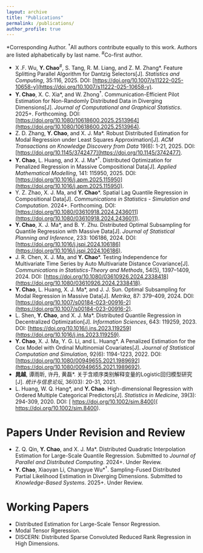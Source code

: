 ```yaml
---
layout: archive
title: "Publications"
permalink: /publications/
author_profile: true
---
```

\*Corresponding Author.
<sup>&dagger;</sup>All authors contribute equally to this work. Authors are listed alphabetically by last name.
<sup>\#</sup>Co-first author.
-  X .F. Wu, **Y. Chao**<sup>\#</sup>, S. Tang,  R. M. Liang, and Z. M. Zhang\*. Feature Splitting Parallel Algorithm for Dantzig Selectors[J]. *Statistics and Computing*, 35:116, 2025. DOI: [https://doi.org/10.1007/s11222-025-10658-y](https://doi.org/10.1007/s11222-025-10658-y).
- **Y. Chao**, X. C. Xia\*, and W. Zhong<sup>&dagger;</sup>. Communication-Efficient Pilot Estimation for Non-Randomly Distributed Data in Diverging Dimensions[J]. *Journal of Computational and Graphical Statistics*. 2025+. Forthcoming.  DOI: [https://doi.org/10.1080/10618600.2025.2513964](https://doi.org/10.1080/10618600.2025.2513964).
- Z. D. Zhang, **Y. Chao**, and X. J. Ma\*. Robust Distributed Estimation for Modal Regression under Least Squares Approximation[J]. *ACM Transactions on Knowledge Discovery from Data* 19(6): 1-21, 2025. DOI: [https://doi.org/10.1145/3742477](https://doi.org/10.1145/3742477).
- **Y. Chao**, L. Huang, and X. J. Ma\*<sup>&dagger;</sup>. Distributed Optimization for Penalized Regression in Massive Compositional Data[J]. *Applied Mathematical Modelling*, 141: 115950, 2025. DOI:[https://doi.org/10.1016/j.apm.2025.115950](https://doi.org/10.1016/j.apm.2025.115950).
- Y. Z. Zhao, X. J. Ma, and **Y. Chao**\*. Spatial Lag Quantile Regression in Compositional Data[J]. _Communications in Statistics - Simulation and Computation_. 2024+. Forthcoming. DOI: [https://doi.org/10.1080/03610918.2024.2436011](https://doi.org/10.1080/03610918.2024.2436011).
- **Y. Chao**, X. J. Ma\*, and B. Y. Zhu. Distributed Optimal Subsampling for Quantile Regression with Massive Data[J]. _Journal of Statistical Planning and Inference_, 233: 106186, 2024. DOI: [https://doi.org/10.1016/j.jspi.2024.106186](https://doi.org/10.1016/j.jspi.2024.106186).
- J. R. Chen, X. J. Ma, and **Y. Chao**\*. Testing Independence for Multivariate Time Series by Auto Multivariate Distance Covariance[J].  _Communications in Statistics-Theory and Methods_, 54(5), 1397–1409, 2024. DOI: [https://doi.org/10.1080/03610926.2024.2338418](https://doi.org/10.1080/03610926.2024.2338418).
- **Y. Chao**, L. Huang, X. J. Ma\*, and J. J. Sun. Optimal Subsampling for Modal Regression in Massive Data[J]. _Metrika_, 87: 379–409, 2024. DOI: [https://doi.org/10.1007/s00184-023-00916-2](https://doi.org/10.1007/s00184-023-00916-2).
- L. Shen, **Y. Chao**, and X. J. Ma\*. Distributed Quantile Regression in Decentralized Optimization[J]. _Information Sciences_, 643: 119259, 2023. DOI: [https://doi.org/10.1016/j.ins.2023.119259](https://doi.org/10.1016/j.ins.2023.119259).
- **Y. Chao**, X. J. Ma, Y. G. Li, and L. Huang\*. A Penalized Estimation for the Cox Model with Ordinal Multinomial Covariates[J]. *Journal of Statistical Computation and Simulation*, 92(6): 1194-1223, 2022. DOI: [https://doi.org/10.1080/00949655.2021.1989692](https://doi.org/10.1080/00949655.2021.1989692).
- **晁越**, 谭雨昕, 许丹, 黄磊\*. 关于含顺序类别解释变量的Logistic回归模型研究[J]. *统计与信息论坛*, 36(03): 20-31, 2021. 
- L. Huang, W. Q. Hang\*, and **Y. Chao**. High-dimensional Regression with Ordered Multiple Categorical Predictors[J]. *Statistics in Medicine*, 39(3): 294-309, 2020. DOI: [ https://doi.org/10.1002/sim.8400]( https://doi.org/10.1002/sim.8400).


Papers Under Revision and Review
======
- Z. Q. Qin, **Y. Chao**, and X. J. Ma\*. Distributed Quadratic Interpolation Estimation for Large-Scale Quantile Regression. Submitted to *Journal of Parallel and Distributed Computing*. 2024+. Under Review.
- **Y. Chao**, Xiaoyan Li, Changyue Wu\*<sup>&dagger;</sup>. Sampling-Fused Distributed Partial Likelihood Estimation in Diverging Dimensions. Submitted to *Knowledge-Based Systems*. 2025+. Under Review.

Working Papers
=======
- Distributed Estimation for Large-Scale Tensor Regression.
- Modal Tensor Rgeression.
- DISCERN: Distributed Sparse Convoluted Reduced Rank Regression in High Dimensions.





